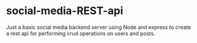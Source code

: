 # social-media-REST-api
Just a basic social media backend server using Node and express to create a rest api for performing crud operations on users and posts.
